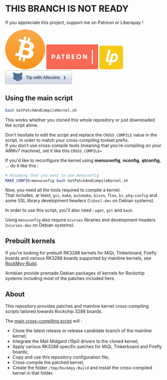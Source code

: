 # THIS BRANCH IS NOT READY

If you appreciate this project, support me on Patreon or Liberapay !

[![Gimme Bitcoins](https://raw.githubusercontent.com/Miouyouyou/RockMyy/master/.img/bitcoin.png)](./.img/bitcoin-qrcode.png)
[![Patreon !](https://raw.githubusercontent.com/Miouyouyou/RockMyy/master/.img/button-patreon.png)](https://www.patreon.com/Miouyouyou) 
[![Liberapay !](https://raw.githubusercontent.com/Miouyouyou/RockMyy/master/.img/button-liberapay.png)](https://liberapay.com/Myy/donate)
[![Tip with Altcoins](https://raw.githubusercontent.com/Miouyouyou/Shapeshift-Tip-button/9e13666e9d0ecc68982fdfdf3625cd24dd2fb789/Tip-with-altcoin.png)](https://shapeshift.io/shifty.html?destination=16zwQUkG29D49G6C7pzch18HjfJqMXFNrW&output=BTC)

Using the main script
---------------------

```bash
bash GetPatchAndCompileKernel.sh
```

This works whether you cloned this whole repository or just downloaded
the script alone.

Don't hesitate to edit the script and replace the `CROSS_COMPILE` value
in the script, in order to match your cross-compiling toolset prefix.  
If you don't use cross-compile tools (meaning that you're compiling on
your ARMv7 machine), set it like this `CROSS_COMPILE=`

If you'd like to reconfigure the kernel using **menuconfig**, 
**nconfig**, **qtconfig**, ... do it like this :

```bash
# Assuming that you want to use menuconfig
MAKE_CONFIG=menuconfig bash GetPatchAndCompileKernel.sh
```

Now, you need all the tools required to compile a kernel.  
That includes, at least, `gcc`, `make`, `automake`,
`bison`, `flex`, `bc`, `pkg-config` and some SSL library
development headers (`libssl-dev` on Debian systems).

In order to use this script, you'll also need :
`wget`, `git` and `bash`.

Using `menuconfig` also require `ncurses` libraries and
development headers (`ncurses-dev` on Debian systems).

Prebuilt kernels
----------------

If you're looking for prebuilt RK3288 kernels for MiQi, Tinkerboard,
Firefly boards and various RK3288 boards supported by mainline kernels,
see [RockMyy-Build](https://github.com/Miouyouyou/RockMyy-Build).

Armbian provide premade Debian packages of kernels for Rockchip systems
including most of the patches included here.

About
-----

This repository provides patches and mainline kernel cross-compiling
scripts tailored towards Rockchip 3288 boards.

The [main cross-compiling script](./GetPatchAndCompileKernel.sh) will :
* Clone the latest release or release candidate branch of the mainline kernel;
* Integrate the Mali Midgard r19p0 drivers to the cloned kernel;
* Apply various RK3288 specific patches for MiQi, Tinkerboard and Firefly boards;
* Copy and use this repository configuration file;
* Cross-compile the patched kernel;
* Create the folder `/tmp/Rockmyy-Build` and install the cross-compiled kernel in that folder.

